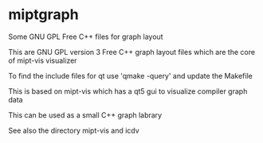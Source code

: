 # miptgraph
Some GNU GPL Free C++ files for graph layout

This are GNU GPL version 3 Free C++ graph layout files which are the core of mipt-vis visualizer

To find the include files for qt use 'qmake -query' and update the Makefile

This is based on mipt-vis which has a qt5 gui to visualize compiler graph data

This can be used as a small C++ graph labrary

See also the directory mipt-vis and icdv

